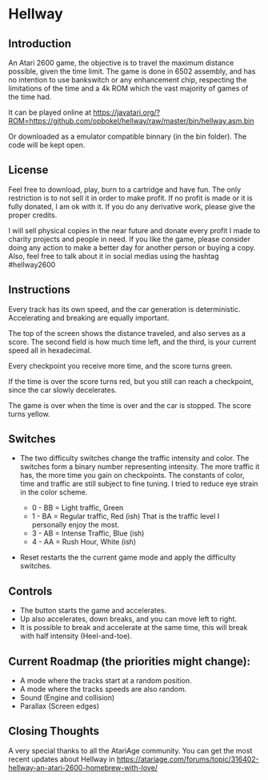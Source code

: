 # Hellway

## Introduction
An Atari 2600 game, the objective is to travel the maximum distance possible, given the time limit. The game is done in 6502 assembly, and has no intention to use bankswitch or any enhancement chip, respecting the limitations of the time and a 4k ROM which the vast majority of games of the time had.

It can be played online at https://javatari.org/?ROM=https://github.com/opbokel/hellway/raw/master/bin/hellway.asm.bin

Or downloaded as a emulator compatible binnary (in the bin folder). The code will be kept open.

## License
Feel free to download, play, burn to a cartridge and have fun. The only restriction is to not sell it in order to make profit. If no profit is made or it is fully donated, I am ok with it. If you do any derivative work, please give the proper credits.

I will sell physical copies in the near future and donate every profit I made to charity projects and people in need. If you like the game, please consider doing any action to make a better day for another person or buying a copy. Also, feel free to talk about it in social medias using the hashtag #hellway2600

## Instructions
Every track has its own speed, and the car generation is deterministic. Accelerating and breaking are equally important.

The top of the screen shows the distance traveled, and also serves as a score. The second field is how much time left, and the third, is your current speed all in hexadecimal.

Every checkpoint you receive more time, and the score turns green.

If the time is over the score turns red, but you still can reach a checkpoint, since the car slowly decelerates.

The game is over when the time is over and the car is stopped. The score turns yellow.

## Switches
* The two difficulty switches change the traffic intensity and color. The switches form a binary number representing intensity. The more traffic it has, the more time you gain on checkpoints. The constants of color, time and traffic are still subject to fine tuning. I tried to reduce eye strain in the color scheme.
    * 0 - BB = Light traffic, Green
    * 1 - BA = Regular traffic, Red (ish) That is the traffic level I personally enjoy the most.
    * 3 - AB = Intense Traffic, Blue (ish)
    * 4 - AA = Rush Hour, White (ish)
    
* Reset restarts the the current game mode and apply the difficulty switches.

## Controls
* The button starts the game and accelerates.
* Up also accelerates, down breaks, and you can move left to right.
* It is possible to break and accelerate at the same time, this will break with half intensity (Heel-and-toe).

## Current Roadmap (the priorities might change):
* A mode where the tracks start at a random position.
* A mode where the tracks speeds are also random.
* Sound (Engine and collision)
* Parallax (Screen edges)

## Closing Thoughts
A very special thanks to all the AtariAge community. You can get the most recent updates about Hellway in https://atariage.com/forums/topic/316402-hellway-an-atari-2600-homebrew-with-love/

